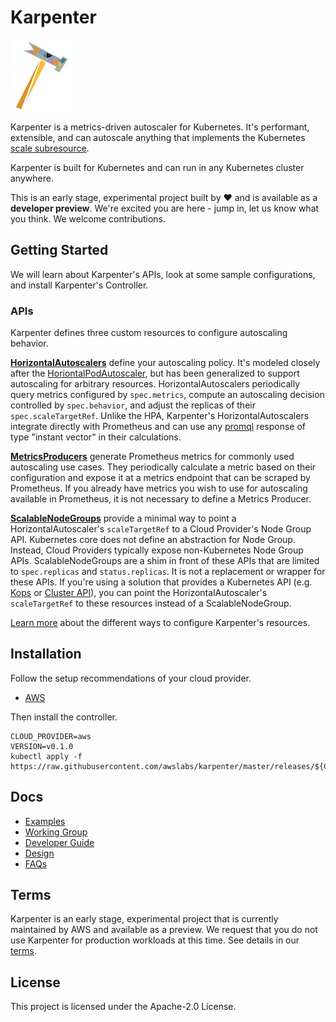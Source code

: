 # Karpenter
![](./docs/images/logo.jpeg)

Karpenter is a metrics-driven autoscaler for Kubernetes. It's performant, extensible, and can autoscale anything that implements the Kubernetes [scale subresource](https://github.com/kubernetes/community/blob/master/contributors/design-proposals/autoscaling/horizontal-pod-autoscaler.md#scale-subresource).

Karpenter is built for Kubernetes and can run in any Kubernetes cluster anywhere.

This is an early stage, experimental project built by ❤️ and is available as a **developer preview**. We're excited you are here - jump in, let us know what you think. We welcome contributions.

## Getting Started
We will learn about Karpenter's APIs, look at some sample configurations, and install Karpenter's Controller.

### APIs
Karpenter defines three custom resources to configure autoscaling behavior.

**[HorizontalAutoscalers](./pkg/apis/autoscaling/v1alpha1/horizontalautoscaler.go)** define your autoscaling policy. It's modeled closely after the [HoriontalPodAutoscaler](https://kubernetes.io/docs/tasks/run-application/horizontal-pod-autoscale/), but has been generalized to support autoscaling for arbitrary resources. HorizontalAutoscalers periodically query metrics configured by `spec.metrics`, compute an autoscaling decision controlled by `spec.behavior`, and adjust the replicas of their `spec.scaleTargetRef`. Unlike the HPA, Karpenter's HorizontalAutoscalers integrate directly with Prometheus and can use any [promql](https://prometheus.io/docs/prometheus/latest/querying/basics/) response of type "instant vector" in their calculations.

**[MetricsProducers](./pkg/apis/autoscaling/v1alpha1/metricsproducer.go)** generate Prometheus metrics for commonly used autoscaling use cases. They periodically calculate a metric based on their configuration and expose it at a metrics endpoint that can be scraped by Prometheus. If you already have metrics you wish to use for autoscaling available in Prometheus, it is not necessary to define a Metrics Producer.

**[ScalableNodeGroups](./pkg/apis/autoscaling/v1alpha1/scalablenodegroup.go)** provide a minimal way to point a HorizontalAutoscaler's `scaleTargetRef` to a Cloud Provider's Node Group API. Kubernetes core does not define an abstraction for Node Group. Instead, Cloud Providers typically expose non-Kubernetes Node Group APIs. ScalableNodeGroups are a shim in front of these APIs that are limited to `spec.replicas` and `status.replicas`. It is not a replacement or wrapper for these APIs. If you're using a solution that provides a Kubernetes API (e.g. [Kops](https://github.com/kubernetes/kops) or [Cluster API](https://github.com/kubernetes-sigs/cluster-api)), you can point the HorizontalAutoscaler's `scaleTargetRef` to these resources instead of a ScalableNodeGroup.

[Learn more](./docs) about the different ways to configure Karpenter's resources.

## Installation
Follow the setup recommendations of your cloud provider.
- [AWS](./docs/aws/README.md#installation)

Then install the controller.
```
CLOUD_PROVIDER=aws
VERSION=v0.1.0
kubectl apply -f https://raw.githubusercontent.com/awslabs/karpenter/master/releases/${CLOUD_PROVIDER}/${VERSION}.yaml
```

## Docs
- [Examples](./docs/examples)
- [Working Group](./docs/working-group)
- [Developer Guide](./docs/DEVELOPER_GUIDE.md)
- [Design](./docs/DESIGN.md)
- [FAQs](./docs/FAQs.md)

## Terms
Karpenter is an early stage, experimental project that is currently maintained by AWS and available as a preview. We request that you do not use Karpenter for production workloads at this time. See details in our [terms](./terms.md).

## License
This project is licensed under the Apache-2.0 License.

